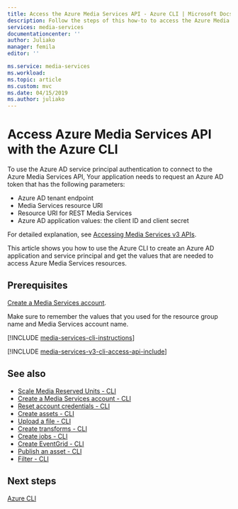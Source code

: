```yaml
---
title: Access the Azure Media Services API - Azure CLI | Microsoft Docs
description: Follow the steps of this how-to to access the Azure Media Services API.
services: media-services
documentationcenter: ''
author: Juliako
manager: femila
editor: ''

ms.service: media-services
ms.workload: 
ms.topic: article
ms.custom: mvc
ms.date: 04/15/2019
ms.author: juliako
---
```


# Access Azure Media Services API with the Azure CLI
 
To use the Azure AD service principal authentication to connect to the Azure Media Services API, Your application needs to request an Azure AD token that has the following parameters:

* Azure AD tenant endpoint
* Media Services resource URI
* Resource URI for REST Media Services
* Azure AD application values: the client ID and client secret

For detailed explanation, see [Accessing Media Services v3 APIs](media-services-apis-overview.md#accessing-the-azure-media-services-api).

This article shows you how to use the Azure CLI to create an Azure AD application and service principal and get the values that are needed to access Azure Media Services resources.

## Prerequisites 

[Create a Media Services account](create-account-cli-how-to.md).

Make sure to remember the values that you used for the resource group name and Media Services account name.
 
[!INCLUDE [media-services-cli-instructions](../../../includes/media-services-cli-instructions.md)]

[!INCLUDE [media-services-v3-cli-access-api-include](../../../includes/media-services-v3-cli-access-api-include.md)]

## See also

- [Scale Media Reserved Units - CLI](media-reserved-units-cli-how-to.md)
- [Create a Media Services account - CLI](./scripts/cli-create-account.md) 
- [Reset account credentials - CLI](./scripts/cli-reset-account-credentials.md)
- [Create assets - CLI](./scripts/cli-create-asset.md)
- [Upload a file - CLI](./scripts/cli-upload-file-asset.md)
- [Create transforms - CLI](./scripts/cli-create-transform.md)
- [Create jobs - CLI](./scripts/cli-create-jobs.md)
- [Create EventGrid - CLI](./scripts/cli-create-event-grid.md)
- [Publish an asset - CLI](./scripts/cli-publish-asset.md)
- [Filter - CLI](filters-dynamic-manifest-cli-howto.md)

## Next steps

[Azure CLI](https://docs.microsoft.com/cli/azure/ams?view=azure-cli-latest)
